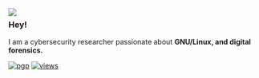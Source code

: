 <img align="left" src="https://i.imgur.com/2ovS0qs.png">

### Hey!
I am a cybersecurity researcher passionate about **GNU/Linux, and digital forensics.**

[![pgp](https://img.shields.io/badge/pgp-0xB62BA2B02FE83122-313131?style=flat&labelColor=545454&color=313131)](https://www.youtube.com/watch?v=ciGKA_NjPoE) [![views](https://komarev.com/ghpvc/?username=emnesty1&style=flat&color=313131&label=views)](https://github.com/emnesty1)

